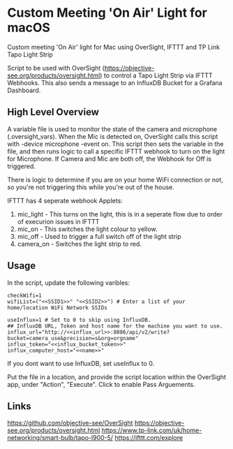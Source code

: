 # Custom Meeting 'On Air' Light for macOS

Custom meeting 'On Air' light for Mac using OverSight, IFTTT and TP Link Tapo Light Strip

Script to be used with OverSight (https://objective-see.org/products/oversight.html) to control a Tapo Light Strip via IFTTT Webhooks. This also sends a message to an InfluxDB Bucket for a Grafana Dashboard.

## High Level Overview

A variable file is used to monitor the state of the camera and microphone (.oversight_vars). When the Mic is detected on, OverSight calls this script with -device microphone -event on. 
This script then sets the variable in the file, and then runs logic to call a specific IFTTT webhook to turn on the light for Microphone. If Camera and Mic are both off, the Webhook for Off is triggered. 

There is logic to determine if you are on your home WiFi connection or not, so you're not triggering this while you're out of the house. 

IFTTT has 4 seperate webhook Applets:
 1) mic_light - This turns on the light, this is in a seperate flow due to order of execurion issues in IFTTT
 2) mic_on - This switches the light colour to yellow. 
 3) mic_off - Used to trigger a full switch off of the light strip
 4) camera_on - Switches the light strip to red. 

## Usage

In the script, update the following varibles: 

	checkWifi=1
	wifiList=("<<SSID1>>" "<<SSID2>>") # Enter a list of your home/location WiFi Network SSIDs
	
	useInflux=1 # Set to 0 to skip using InfluxDB. 
	## InfluxDB URL, Token and host name for the machine you want to use. 
	influx_url="http://<<influx_url>>:8086/api/v2/write?bucket=camera_use&precision=s&org=orgname"
	influx_token="<<influx_bucket_token>>"
	influx_computer_host="<<name>>"

If you dont want to use InfluxDB, set useInflux to 0. 

Put the file in a location, and provide the script location within the OverSight app, under "Action", "Execute". Click to enable Pass Arguements. 


## Links

https://github.com/objective-see/OverSight
https://objective-see.org/products/oversight.html
https://www.tp-link.com/uk/home-networking/smart-bulb/tapo-l900-5/
https://ifttt.com/explore
